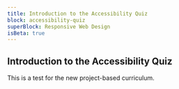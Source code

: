 ```yaml
---
title: Introduction to the Accessibility Quiz
block: accessibility-quiz
superBlock: Responsive Web Design
isBeta: true
---
```


## Introduction to the Accessibility Quiz

This is a test for the new project-based curriculum.
